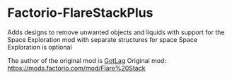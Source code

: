 # Factorio-FlareStackPlus
Adds designs to remove unwanted objects and liquids with support for the Space Exploration mod with separate structures for space 
Space Exploration is optional


The author of the original mod is [GotLag](https://mods.factorio.com/user/gotlag)
Original mod: https://mods.factorio.com/mod/Flare%20Stack 